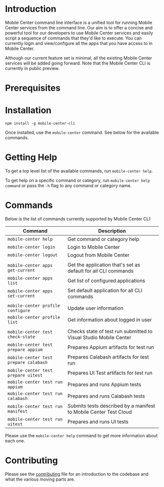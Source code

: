 # Introduction

Mobile Center command line interface is a unified tool for running Mobile Center services from the command line. Our aim is to offer a concise and powerful tool for our developers to use Mobile Center services and easily script a sequence of commands that they'd like to execute. You can currently login and view/configure all the apps that you have access to in Mobile Center.

Although our current feature set is minimal, all the existing Mobile Center services will be added going forward. Note that the Mobile Center CLI is currently in public preview.

# Prerequisites

# Installation

```
npm install -g mobile-center-cli
```

Once installed, use the `mobile-center` command. See below for the available commands.

# Getting Help

To get a top level list of the available commands, run `mobile-center help`.

To get help on a specific command or category, run `mobile-center help command` or pass the `-h` flag to any command or category name.

# Commands

Below is the list of commands currently supported by Mobile Center CLI:

| Command | Description |
|---------|-------------|
| `mobile-center help` | Get command or category help |
| `mobile-center login` | Login to Mobile Center |
| `mobile-center logout` | Logout from Mobile Center |
| | |
| `mobile-center apps get-current` | Get the application that's set as default for all CLI commands |
| `mobile-center apps list` | Get list of configured applications |
| `mobile-center apps set-current` | Set default application for all CLI commands |
| | |
| `mobile-center profile configure` | Update user information |
| `mobile-center profile list` | Get information about logged in user |
| | |
| `mobile-center test check-state` | Checks state of test run submitted to Visual Studio Mobile Center |
| `mobile-center test prepare appium` | Prepares Appium artifacts for test run |
| `mobile-center test prepare calabash` | Prepares Calabash artifacts for test run |
| `mobile-center test prepare uitest` | Prepares UI Test artifacts for test run |
| `mobile-center test run appium` | Prepares and runs Appium tests |
| `mobile-center test run calabash` | Prepares and runs Calabash tests |
| `mobile-center test run manifest` | Submits tests described by a manifest to Mobile Center Test Cloud |
| `mobile-center test run uitest` | Prepares and runs UI tests |

Please use the `mobile-center help` command to get more information about each one.

# Contributing

Please see the [contributing](https://github.com/Microsoft/Mobile-center-cli/contributing.md) file
for an introduction to the codebase and what the various moving parts are.
